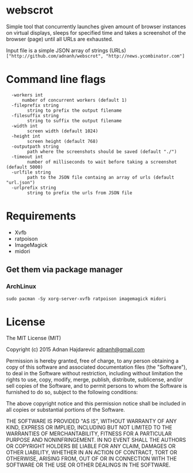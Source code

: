 # webscrot
Simple tool that concurrently launches given amount of browser instances on virtual displays, sleeps for specified time and takes a screenshot of the browser (page) until all URLs are exhausted.

Input file is a simple JSON array of strings (URLs) `["http://github.com/adnanh/webscrot", "http://news.ycombinator.com"]`

# Command line flags
```
  -workers int
      number of concurrent workers (default 1)
  -fileprefix string
    	string to prefix the output filename
  -filesuffix string
    	string to suffix the output filename
  -width int
    	screen width (default 1024)
  -height int
    	screen height (default 768)
  -outputpath string
    	path where the screenshots should be saved (default "./")
  -timeout int
    	number of milliseconds to wait before taking a screenshot (default 5000)
  -urlfile string
    	path to the JSON file containg an array of urls (default "url.json")
  -urlprefix string
    	string to prefix the urls from JSON file
```

# Requirements
- Xvfb
- ratpoison
- ImageMagick
- midori

## Get them via package manager
### ArchLinux
`sudo pacman -Sy xorg-server-xvfb ratpoison imagemagick midori`

# License
The MIT License (MIT)

Copyright (c) 2015 Adnan Hajdarevic <adnanh@gmail.com>

Permission is hereby granted, free of charge, to any person obtaining a copy
of this software and associated documentation files (the "Software"), to deal
in the Software without restriction, including without limitation the rights
to use, copy, modify, merge, publish, distribute, sublicense, and/or sell
copies of the Software, and to permit persons to whom the Software is
furnished to do so, subject to the following conditions:

The above copyright notice and this permission notice shall be included in
all copies or substantial portions of the Software.

THE SOFTWARE IS PROVIDED "AS IS", WITHOUT WARRANTY OF ANY KIND, EXPRESS OR
IMPLIED, INCLUDING BUT NOT LIMITED TO THE WARRANTIES OF MERCHANTABILITY,
FITNESS FOR A PARTICULAR PURPOSE AND NONINFRINGEMENT. IN NO EVENT SHALL THE
AUTHORS OR COPYRIGHT HOLDERS BE LIABLE FOR ANY CLAIM, DAMAGES OR OTHER
LIABILITY, WHETHER IN AN ACTION OF CONTRACT, TORT OR OTHERWISE, ARISING FROM,
OUT OF OR IN CONNECTION WITH THE SOFTWARE OR THE USE OR OTHER DEALINGS IN
THE SOFTWARE.
